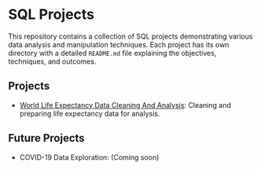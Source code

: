 # SQL Projects

This repository contains a collection of SQL projects demonstrating various data analysis and manipulation techniques. Each project has its own directory with a detailed `README.md` file explaining the objectives, techniques, and outcomes.


## Projects

- [World Life Expectancy Data Cleaning And Analysis](./world_life_expectancy/README.md): Cleaning and preparing life expectancy data for analysis.

## Future Projects

- COVID-19 Data Exploration: (Coming soon)


